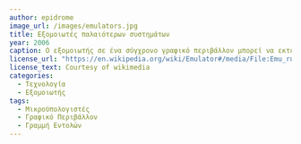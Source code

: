 ```yaml
---
author: epidrome
image_url: /images/emulators.jpg
title: Εξομοιωτές παλαιότερων συστημάτων 
year: 2006 
caption: Ο εξομοιωτής σε ένα σύγχρονο γραφικό περιβάλλον μπορεί να εκτελέσει το λογισμικό για ένα παλιότερο γραφικό περιβάλλον, το οποίο με την σειρά του μπορεί να εκτελέσει έναν εξομοιωτή για ένα ακόμη παλιότερο σύστημα με γραμμή εντολών. Με αυτόν τον τρόπο, μπορούμε να εξομοιώσουμε ένα παλιότερο σύστημα ακόμη και αν δεν έχουμε εξομοιωτή για αυτό, αρκεί να έχουμε για μια σειρά από ενδιάμεσα συστήματα. Το ιδανικό είναι να εκμεταλευτούμε αυτήν την τεχνική για νέα συστήματα και όχι μόνο για αναβίωση των παλιότερων.
license_url: "https://en.wikipedia.org/wiki/Emulator#/media/File:Emu_running_emu.jpg" 
license_text: Courtesy of wikimedia
categories:
  - Τεχνολογία 
  - Εξομοιωτής 
tags:
  - Μικροϋπολογιστές
  - Γραφικό Περιβάλλον
  - Γραμμή Εντολών
---
```

